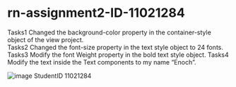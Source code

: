 # rn-assignment2-ID-11021284
Tasks1 Changed the background-color property in the container-style object of the view project.  
Tasks2 Changed the font-size property in the text style object to 24 fonts.
Tasks3 Modify the font Weight property in the bold text style object.
Tasks4 Modify the text inside the Text components to my name “Enoch”.

![image](https://github.com/Enoch80k/rn-assignment2-ID-11021284/assets/149580205/e0b9a2af-e1f0-4bac-a634-fb709f7dad50)
StudentID 11021284
